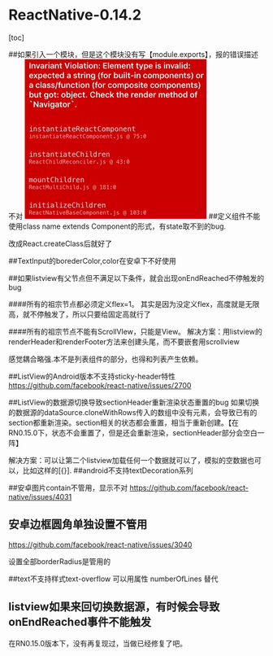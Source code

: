 # ReactNative-0.14.2

[toc]

##如果引入一个模块，但是这个模块没有写【module.exports】，报的错误描述不对
![](media/14486188240052.jpg)
##定义组件不能使用class name extends Component的形式，有state取不到的bug.

改成React.createClass后就好了

##TextInput的borederColor,color在安卓下不好使用

##如果listview有父节点但不满足以下条件，就会出现onEndReached不停触发的bug

####所有的祖宗节点都必须定义flex=1。
其实是因为没定义flex，高度就是无限高，就不停触发了，所以只要给固定高就行了

####所有的祖宗节点不能有ScrollVIew，只能是View。
解决方案：用listview的renderHeader和renderFooter方法来创建头尾，而不要嵌套用scrollview

感觉耦合略强.本不是列表组件的部分，也得和列表产生依赖。

##ListView的Android版本不支持sticky-header特性
https://github.com/facebook/react-native/issues/2700

##ListView的数据源切换导致sectionHeader重新渲染状态重置的bug
如果切换的数据源的dataSource.cloneWithRows传入的数组中没有元素，会导致已有的section都重新渲染。section相关的状态都会重置，相当于重新创建。【在RN0.15.0下，状态不会重置了，但是还会重新渲染，sectionHeader部分会空白一阵】

解决方案：可以让第二个listview加载任何一个数据就可以了，模拟的空数据也可以，比如这样的[{}].
##android不支持textDecoration系列

##安卓图片contain不管用，显示不对
https://github.com/facebook/react-native/issues/4031

##	安卓边框圆角单独设置不管用
https://github.com/facebook/react-native/issues/3040

设置全部borderRadius是管用的

##text不支持样式text-overflow
可以用属性 numberOfLines 替代

##	listview如果来回切换数据源，有时候会导致onEndReached事件不能触发
在RN0.15.0版本下，没有再复现过，当做已经修复了吧。


